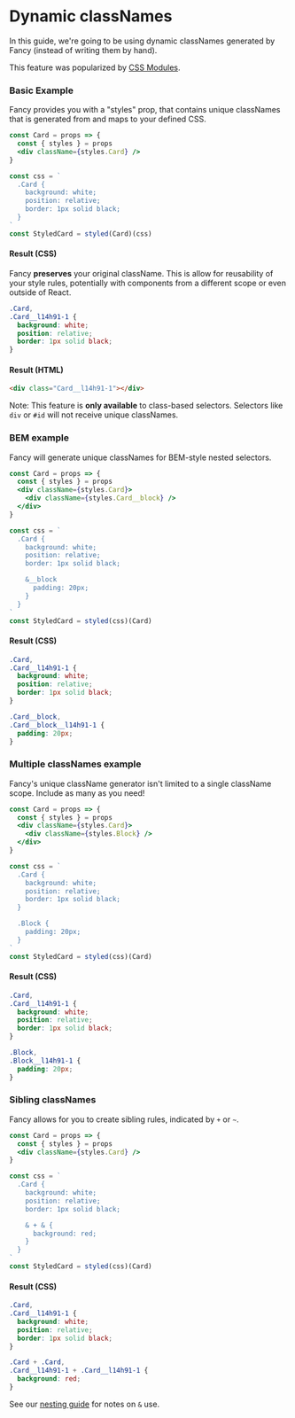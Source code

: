 # Dynamic classNames

In this guide, we're going to be using dynamic classNames generated by Fancy (instead of writing them by hand).

This feature was popularized by [CSS Modules](https://github.com/css-modules/css-modules).

### Basic Example

Fancy provides you with a "styles" prop, that contains unique classNames that is generated from and maps to your defined CSS.

```jsx
const Card = props => {
  const { styles } = props
  <div className={styles.Card} />
}

const css = `
  .Card {
    background: white;
    position: relative;
    border: 1px solid black;
  }
`
const StyledCard = styled(Card)(css)
```

#### Result (CSS)

Fancy **preserves** your original className. This is allow for reusability of your style rules, potentially with components from a different scope or even outside of React.

```css
.Card,
.Card__l14h91-1 {
  background: white;
  position: relative;
  border: 1px solid black;
}
```

#### Result (HTML)

```html
<div class="Card__l14h91-1"></div>
```

Note: This feature is **only available** to class-based selectors. Selectors like `div` or `#id` will not receive unique classNames.

### BEM example

Fancy will generate unique classNames for BEM-style nested selectors.

```jsx
const Card = props => {
  const { styles } = props
  <div className={styles.Card}>
    <div className={styles.Card__block} />
  </div>
}

const css = `
  .Card {
    background: white;
    position: relative;
    border: 1px solid black;

    &__block
      padding: 20px;
    }
  }
`
const StyledCard = styled(css)(Card)
```

#### Result (CSS)

```css
.Card,
.Card__l14h91-1 {
  background: white;
  position: relative;
  border: 1px solid black;
}

.Card__block,
.Card__block__l14h91-1 {
  padding: 20px;
}
```

### Multiple classNames example

Fancy's unique className generator isn't limited to a single className scope. Include as many as you need!

```jsx
const Card = props => {
  const { styles } = props
  <div className={styles.Card}>
    <div className={styles.Block} />
  </div>
}

const css = `
  .Card {
    background: white;
    position: relative;
    border: 1px solid black;
  }

  .Block {
    padding: 20px;
  }
`
const StyledCard = styled(css)(Card)
```

#### Result (CSS)

```css
.Card,
.Card__l14h91-1 {
  background: white;
  position: relative;
  border: 1px solid black;
}

.Block,
.Block__l14h91-1 {
  padding: 20px;
}
```

### Sibling classNames

Fancy allows for you to create sibling rules, indicated by `+` or `~`.

```jsx
const Card = props => {
  const { styles } = props
  <div className={styles.Card} />
}

const css = `
  .Card {
    background: white;
    position: relative;
    border: 1px solid black;

    & + & {
      background: red;
    }
  }
`
const StyledCard = styled(css)(Card)
```

#### Result (CSS)

```css
.Card,
.Card__l14h91-1 {
  background: white;
  position: relative;
  border: 1px solid black;
}

.Card + .Card,
.Card__l14h91-1 + .Card__l14h91-1 {
  background: red;
}
```

See our [nesting guide](./nesting.md) for notes on `&` use.
